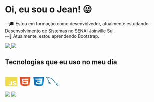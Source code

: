 # Oi, eu sou o **Jean**! 😜

--🎓 Estou em formação como desenvolvedor, atualmente estudando Desenvolvimento de Sistemas no SENAI Joinville Sul.<br>
--🌱 Atualmente, estou aprendendo Bootstrap.<br>



<a href="https://beacons.ai/JeanC-Ribeiro">
<img height="180em" src="https://github-readme-stats.vercel.app/api?username=JeanC-Ribeiro&show_icons=true&theme=dark&include_all_commits=true&count_private=true&cache_seconds=0"/>
  <img height="180em" src="https://github-readme-stats.vercel.app/api/top-langs/?username=JeanC-Ribeiro&layout=compact&langs_count=16&theme=dark"/>
</a>


<h2 class="heading-element" dir="auto">Tecnologias que eu uso no meu dia</h2>

<div style="display: inline_block"><br>
  <img align="center" alt="Jean-Js" height="30" width="40" src="https://raw.githubusercontent.com/devicons/devicon/master/icons/javascript/javascript-plain.svg">
  <img align="center" alt="Jean-HTML" height="30" width="40" src="https://raw.githubusercontent.com/devicons/devicon/master/icons/html5/html5-original.svg">
  <img align="center" alt="Jean-CSS" height="30" width="40" src="https://raw.githubusercontent.com/devicons/devicon/master/icons/css3/css3-original.svg">
  <img align="center" alt="Jean-MySQL" height="30" width="40" src="https://raw.githubusercontent.com/devicons/devicon/master/icons/mysql/mysql-original.svg">
</div><br

<div> 
  <a href = "mailto:jeancr3211@gmail.com"><img src="https://img.shields.io/badge/-Gmail-%23333?style=for-the-badge&logo=gmail&logoColor=white" target="_blank"></a>
  <a href="https://www.linkedin.com/in/jean-carlos-ribeiro-9077a5213" target="_blank"><img src="https://img.shields.io/badge/-LinkedIn-%230077B5?style=for-the-badge&logo=linkedin&logoColor=white" target="_blank"></a> 
  
</div>
    
